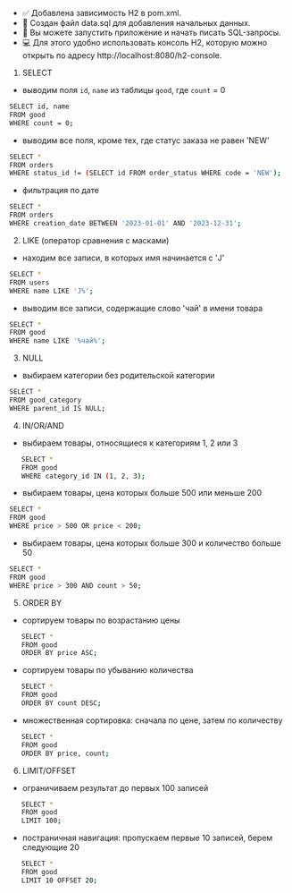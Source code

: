 - ✅ Добавлена зависимость H2 в pom.xml.
- 📄 Создан файл data.sql для добавления начальных данных.
- 🚀 Вы можете запустить приложение и начать писать SQL-запросы.
- 💻 Для этого удобно использовать консоль H2, которую можно открыть по адресу http://localhost:8080/h2-console.
1. SELECT
- выводим поля `id`, `name` из таблицы `good`, где `count` = 0
```bash
SELECT id, name
FROM good
WHERE count = 0;
```
- выводим все поля, кроме тех, где статус заказа не равен 'NEW'
```bash
SELECT *
FROM orders
WHERE status_id != (SELECT id FROM order_status WHERE code = 'NEW');
```

- фильтрация по дате
```bash
SELECT *
FROM orders
WHERE creation_date BETWEEN '2023-01-01' AND '2023-12-31';
```
2. LIKE (оператор сравнения с масками)
- находим все записи, в которых имя начинается с 'J'
```bash
SELECT *
FROM users
WHERE name LIKE 'J%';
```
- выводим все записи, содержащие слово 'чай' в имени товара
```bash
SELECT *
FROM good
WHERE name LIKE '%чай%';
```
3. NULL
- выбираем категории без родительской категории
```bash
SELECT *
FROM good_category
WHERE parent_id IS NULL;
```
4. IN/OR/AND
- выбираем товары, относящиеся к категориям 1, 2 или 3
```bash
   SELECT *
   FROM good
   WHERE category_id IN (1, 2, 3);
   ```
- выбираем товары, цена которых больше 500 или меньше 200
```bash
SELECT *
FROM good
WHERE price > 500 OR price < 200;
```
- выбираем товары, цена которых больше 300 и количество больше 50
```bash
SELECT *
FROM good
WHERE price > 300 AND count > 50;
```
   5. ORDER BY
- сортируем товары по возрастанию цены
```bash
   SELECT *
   FROM good
   ORDER BY price ASC;
   ```
- сортируем товары по убыванию количества
```bash
   SELECT *
   FROM good
   ORDER BY count DESC;
   ```
- множественная сортировка: сначала по цене, затем по количеству
```bash
   SELECT *
   FROM good
   ORDER BY price, count;
   ```
6. LIMIT/OFFSET
- ограничиваем результат до первых 100 записей
```bash
   SELECT *
   FROM good
   LIMIT 100;
   ```
- постраничная навигация: пропускаем первые 10 записей, берем следующие 20
```bash
   SELECT *
   FROM good
   LIMIT 10 OFFSET 20;
```
